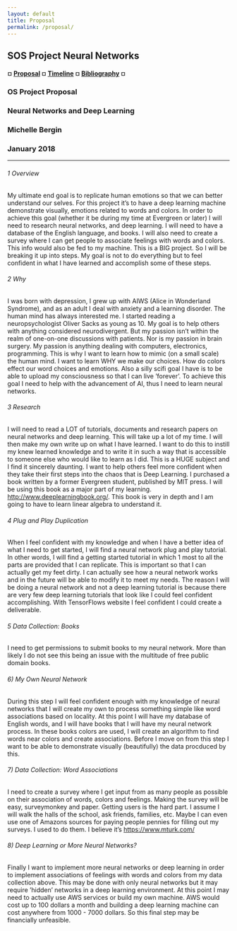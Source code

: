 ```yaml
---
layout: default
title: Proposal
permalink: /proposal/
---
```


## SOS Project Neural Networks

#### ¤ [Proposal](http://intmain.in/proposal/) ¤ [Timeline](http://intmain.in/timeline/) ¤ [Bibliography](http://intmain.in/bibliography/) ¤

### OS Project Proposal

### Neural Networks and Deep Learning

### Michelle Bergin

### January 2018 

------

###### 1 Overview

My ultimate end goal is to replicate human emotions so that we can better understand our selves. For this
project it’s to have a deep learning machine demonstrate visually, emotions related to words and colors. In
order to achieve this goal (whether it be during my time at Evergreen or later) I will need to research neural
networks, and deep learning. I will need to have a database of the English language, and books. I will also
need to create a survey where I can get people to associate feelings with words and colors. This info would
also be fed to my machine. This is a BIG project. So I will be breaking it up into steps. My goal is not to
do everything but to feel confident in what I have learned and accomplish some of these steps.

###### 2 Why

I was born with depression, I grew up with AIWS (Alice in Wonderland Syndrome), and as an adult I
deal with anxiety and a learning disorder. The human mind has always interested me. I started reading a
neuropsychologist Oliver Sacks as young as 10. My goal is to help others with anything considered neurodivergent.
But my passion isn’t within the realm of one-on-one discussions with patients. Nor is my passion
in brain surgery. My passion is anything dealing with computers, electronics, programming. This is why I
want to learn how to mimic (on a small scale) the human mind. I want to learn WHY we make our choices.
How do colors effect our word choices and emotions. Also a silly scifi goal I have is to be able to upload my
consciousness so that I can live ’forever’. To achieve this goal I need to help with the advancement of AI,
thus I need to learn neural networks.

###### 3 Research

I will need to read a LOT of tutorials, documents and research papers on neural networks and deep learning.
This will take up a lot of my time. I will then make my own write up on what I have learned. I want to do
this to instill my knew learned knowledge and to write it in such a way that is accessible to someone else
who would like to learn as I did. This is a HUGE subject and I find it sincerely daunting. I want to help
others feel more confident when they take their first steps into the chaos that is Deep Learning. I purchased
a book written by a former Evergreen student, published by MIT press. I will be using this book as a major
part of my learning. http://www.deeplearningbook.org/. This book is very in depth and I am going to have
to learn linear algebra to understand it.

###### 4 Plug and Play Duplication

When I feel confident with my knowledge and when I have a better idea of what I need to get started, I will
find a neural network plug and play tutorial. In other words, I will find a getting started tutorial in which
1
most to all the parts are provided that I can replicate. This is important so that I can actually get my feet
dirty. I can actually see how a neural network works and in the future will be able to modify it to meet my
needs. The reason I will be doing a neural network and not a deep learning tutorial is because there are very
few deep learning tutorials that look like I could feel confident accomplishing. With TensorFlows website I
feel confident I could create a deliverable.

###### 5 Data Collection: Books

I need to get permissions to submit books to my neural network. More than likely I do not see this being
an issue with the multitude of free public domain books.

###### 6)  My Own Neural Network

During this step I will feel confident enough with my knowledge of neural networks that I will create my own
to process something simple like word associations based on locality. At this point I will have my database
of English words, and I will have books that I will have my neural network process. In these books colors
are used, I will create an algorithm to find words near colors and create associations. Before I move on from
this step I want to be able to demonstrate visually (beautifully) the data procduced by this.

###### 7)  Data Collection: Word Associations

I need to create a survey where I get input from as many people as possible on their association of words,
colors and feelings. Making the survey will be easy, surveymonkey and paper. Getting users is the hard
part. I assume I will walk the halls of the school, ask friends, families, etc. Maybe I can even use one of
Amazons sources for paying people pennies for filling out my surveys. I used to do them. I believe it’s
https://www.mturk.com/

###### 8)  Deep Learning or More Neural Networks?

Finally I want to implement more neural networks or deep learning in order to implement associations of
feelings with words and colors from my data collection above. This may be done with only neural networks
but it may require ’hidden’ networks in a deep learning environment. At this point I may need to actually
use AWS services or build my own machine. AWS would cost up to 100 dollars a month and building a deep
learning machine can cost anywhere from 1000 - 7000 dollars. So this final step may be financially unfeasible.
